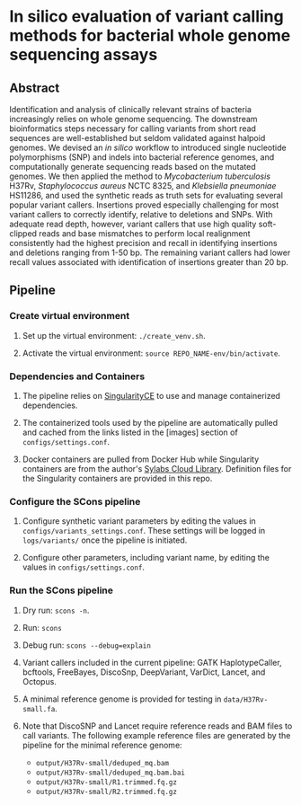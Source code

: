 # In silico evaluation of variant calling methods for bacterial whole genome sequencing assays
## Abstract
Identification and analysis of clinically relevant strains of bacteria increasingly relies on whole genome sequencing. The downstream bioinformatics steps necessary for calling variants from short read sequences are well-established but seldom validated against halpoid genomes. We devised an _in silico_ workflow to introduced single nucleotide polymorphisms (SNP) and indels into bacterial reference genomes, and computationally generate sequencing reads based on the mutated genomes. We then applied the method to _Mycobacterium tuberculosis_ H37Rv, _Staphylococcus aureus_ NCTC 8325, and _Klebsiella pneumoniae_ HS11286, and used the synthetic reads as truth sets for evaluating several popular variant callers. Insertions proved especially challenging for most variant callers to correctly identify, relative to deletions and SNPs. With adequate read depth, however, variant callers that use high quality soft-clipped reads and base mismatches to perform local realignment consistently had the highest precision and recall in identifying insertions and deletions ranging from 1-50 bp. The remaining variant callers had lower recall values associated with identification of insertions greater than 20 bp.

## Pipeline
### Create virtual environment

1. Set up the virtual environment: `./create_venv.sh`.

2. Activate the virtual environment: `source REPO_NAME-env/bin/activate`.

### Dependencies and Containers

1. The pipeline relies on [SingularityCE](https://docs.sylabs.io/guides/latest/user-guide/quick_start.html) to use and manage containerized dependencies.
 
2. The containerized tools used by the pipeline are automatically pulled and cached from the links listed in the [images] section of `configs/settings.conf`. 

3. Docker containers are pulled from Docker Hub while Singularity containers are from the author's [Sylabs Cloud Library](https://cloud.sylabs.io/library/seahym). Definition files for the Singularity containers are provided in this repo. 

### Configure the SCons pipeline

1. Configure synthetic variant parameters by editing the values in `configs/variants_settings.conf`. These settings will be logged in `logs/variants/` once the pipeline is initiated.

2. Configure other parameters, including variant name, by editing the values in `configs/settings.conf`. 

### Run the SCons pipeline

1. Dry run: `scons -n`.

2. Run: `scons`

3. Debug run: `scons --debug=explain`

4. Variant callers included in the current pipeline: GATK HaplotypeCaller, bcftools, FreeBayes, DiscoSnp, DeepVariant, VarDict, Lancet, and Octopus.

5. A minimal reference genome is provided for testing in `data/H37Rv-small.fa`.

6. Note that DiscoSNP and Lancet require reference reads and BAM files to call variants. The following example reference files are generated by the pipeline for the minimal reference genome: 
	- `output/H37Rv-small/deduped_mq.bam`
	- `output/H37Rv-small/deduped_mq.bam.bai`
	- `output/H37Rv-small/R1.trimmed.fq.gz`
	- `output/H37Rv-small/R2.trimmed.fq.gz`

